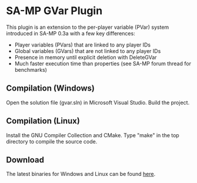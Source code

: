 SA-MP GVar Plugin
================

This plugin is an extension to the per-player variable (PVar) system introduced in SA-MP 0.3a with a few key differences:

- Player variables (PVars) that are linked to any player IDs
- Global variables (GVars) that are not linked to any player IDs
- Presence in memory until explicit deletion with DeleteGVar
- Much faster execution time than properties (see SA-MP forum thread for benchmarks)

Compilation (Windows)
---------------------

Open the solution file (gvar.sln) in Microsoft Visual Studio. Build the project.

Compilation (Linux)
-------------------

Install the GNU Compiler Collection and CMake. Type "make" in the top directory to compile the source code.


Download
--------

The latest binaries for Windows and Linux can be found [here](https://github.com/samp-incognito/samp-gvar-plugin/releases).
